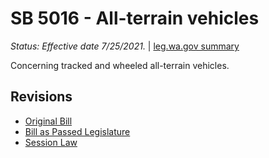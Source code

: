 # SB 5016 - All-terrain vehicles
*Status: Effective date 7/25/2021.* | [leg.wa.gov summary](https://app.leg.wa.gov/billsummary?BillNumber=5016&Year=2021)

Concerning tracked and wheeled all-terrain vehicles.

## Revisions
* [Original Bill](1/)
* [Bill as Passed Legislature](1/)
* [Session Law](1/)